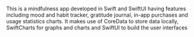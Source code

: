 This is a mindfulness app developed in Swift and
SwiftUI having features including mood and habit tracker,
gratitude journal, in-app purchases and usage statistics charts.
It makes use of CoreData to store data locally, SwiftCharts for 
graphs and charts and SwiftUI to build the user interfaces
